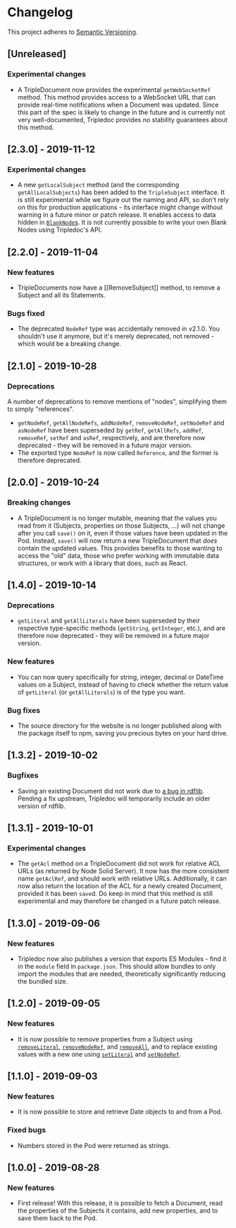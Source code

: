# Changelog

This project adheres to [Semantic Versioning](http://semver.org/spec/v2.0.0.html).

## [Unreleased]

### Experimental changes

- A TripleDocument now provides the experimental `getWebSocketRef` method. This method provides access to a WebSocket URL that can provide real-time notifications when a Document was updated. Since this part of the spec is likely to change in the future and is currently not very well-documented, Tripledoc provides no stability guarantees about this method.

## [2.3.0] - 2019-11-12

### Experimental changes

- A new `getLocalSubject` method (and the corresponding `getAllLocalSubjects`) has been added to the `TripleSubject` interface. It is still experimental while we figure out the naming and API, so don't rely on this for production applications - its interface might change without warning in a future minor or patch release. It enables access to data hidden in [`BlankNode`s](https://rdf.js.org/data-model-spec/#blanknode-interface). It is not currently possible to write your own Blank Nodes using Tripledoc's API.

## [2.2.0] - 2019-11-04

### New features

- TripleDocuments now have a [[RemoveSubject]] method, to remove a Subject and all its Statements.

### Bugs fixed

- The deprecated `NodeRef` type was accidentally removed in v2.1.0. You shouldn't use it anymore, but it's merely deprecated, not removed - which would be a breaking change.

## [2.1.0] - 2019-10-28

### Deprecations

A number of deprecations to remove mentions of "nodes", simplifying them to simply "references".

- `getNodeRef`, `getAllNodeRefs`, `addNodeRef`, `removeNodeRef`, `setNodeRef` and `asNodeRef` have been superseded by `getRef`, `getAllRefs`, `addRef`, `removeRef`, `setRef` and `asRef`, respectively, and are therefore now deprecated - they will be removed in a future major version.
- The exported type `NodeRef` is now called `Reference`, and the former is therefore deprecated.

## [2.0.0] - 2019-10-24

### Breaking changes

- A TripleDocument is no longer mutable, meaning that the values you read from it (Subjects, properties on those Subjects, …) will not change after you call `save()` on it, even if those values have been updated in the Pod. Instead, `save()` will now return a new TripleDocument that _does_ contain the updated values. This provides benefits to those wanting to access the "old" data, those who prefer working with immutable data structures, or work with a library that does, such as React.

## [1.4.0] - 2019-10-14

### Deprecations

- `getLiteral` and `getAllLiterals` have been superseded by their respective type-specific methods (`getString`, `getInteger`, etc.), and are therefore now deprecated - they will be removed in a future major version.

### New features

- You can now query specifically for string, integer, decimal or DateTime values on a Subject, instead of having to check whether the return value of `getLiteral` (or `getAllLiterals`) is of the type you want.

### Bug fixes

- The source directory for the website is no longer published along with the package itself to npm, saving you precious bytes on your hard drive.

## [1.3.2] - 2019-10-02

### Bugfixes

- Saving an existing Document did not work due to [a bug in rdflib](https://github.com/linkeddata/rdflib.js/issues/359). Pending a fix upstream, Tripledoc will temporarily include an older version of rdflib.

## [1.3.1] - 2019-10-01

### Experimental changes

- The `getAcl` method on a TripleDocument did not work for relative ACL URLs (as returned by Node Solid Server). It now has the more consistent name `getAclRef`, and should work with relative URLs. Additionally, it can now also return the location of the ACL for a newly created Document, provided it has been `save`d. Do keep in mind that this method is still experimental and may therefore be changed in a future patch release.

## [1.3.0] - 2019-09-06

### New features

- Tripledoc now also publishes a version that exports ES Modules - find it in the `module` field in `package.json`. This should allow bundles to only import the modules that are needed, theoretically significantly reducing the bundled size.

## [1.2.0] - 2019-09-05

### New features

- It is now possible to remove properties from a Subject using [`removeLiteral`](https://vincenttunru.gitlab.io/tripledoc/docs/api/interfaces/triplesubject/#removeliteral), [`removeNodeRef`](https://vincenttunru.gitlab.io/tripledoc/docs/api/interfaces/triplesubject/#removenoderef), and [`removeAll`](https://vincenttunru.gitlab.io/tripledoc/docs/api/interfaces/triplesubject/#removeall), and to replace existing values with a new one using [`setLiteral`](https://vincenttunru.gitlab.io/tripledoc/docs/api/interfaces/triplesubject/#setliteral) and [`setNodeRef`](https://vincenttunru.gitlab.io/tripledoc/docs/api/interfaces/triplesubject/#setnoderef).

## [1.1.0] - 2019-09-03

### New features

- It is now possible to store and retrieve Date objects to and from a Pod.

### Fixed bugs

- Numbers stored in the Pod were returned as strings.

## [1.0.0] - 2019-08-28

### New features

- First release! With this release, it is possible to fetch a Document, read the properties of the Subjects it contains, add new properties, and to save them back to the Pod.
